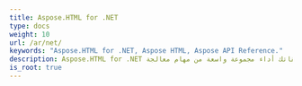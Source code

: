 ```yaml
---
title: Aspose.HTML for .NET
type: docs
weight: 10
url: /ar/net/
keywords: "Aspose.HTML for .NET, Aspose HTML, Aspose API Reference."
description: Aspose.HTML for .NET هي مكتبة فئة مشتركة بين الأنظمة الأساسية تتيح لتطبيقاتك أداء مجموعة واسعة من مهام معالجة HTML.
is_root: true
---
```

